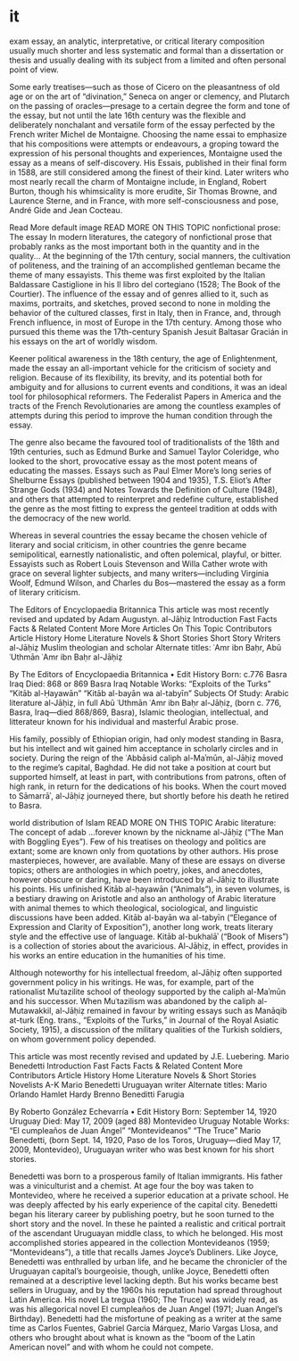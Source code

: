 # it
exam
essay, an analytic, interpretative, or critical literary composition usually much shorter and less systematic and formal than a dissertation or thesis and usually dealing with its subject from a limited and often personal point of view.

Some early treatises—such as those of Cicero on the pleasantness of old age or on the art of “divination,” Seneca on anger or clemency, and Plutarch on the passing of oracles—presage to a certain degree the form and tone of the essay, but not until the late 16th century was the flexible and deliberately nonchalant and versatile form of the essay perfected by the French writer Michel de Montaigne. Choosing the name essai to emphasize that his compositions were attempts or endeavours, a groping toward the expression of his personal thoughts and experiences, Montaigne used the essay as a means of self-discovery. His Essais, published in their final form in 1588, are still considered among the finest of their kind. Later writers who most nearly recall the charm of Montaigne include, in England, Robert Burton, though his whimsicality is more erudite, Sir Thomas Browne, and Laurence Sterne, and in France, with more self-consciousness and pose, André Gide and Jean Cocteau.

Read More default image
READ MORE ON THIS TOPIC
nonfictional prose: The essay
In modern literatures, the category of nonfictional prose that probably ranks as the most important both in the quantity and in the quality...
At the beginning of the 17th century, social manners, the cultivation of politeness, and the training of an accomplished gentleman became the theme of many essayists. This theme was first exploited by the Italian Baldassare Castiglione in his Il libro del cortegiano (1528; The Book of the Courtier). The influence of the essay and of genres allied to it, such as maxims, portraits, and sketches, proved second to none in molding the behavior of the cultured classes, first in Italy, then in France, and, through French influence, in most of Europe in the 17th century. Among those who pursued this theme was the 17th-century Spanish Jesuit Baltasar Gracián in his essays on the art of worldly wisdom.

Keener political awareness in the 18th century, the age of Enlightenment, made the essay an all-important vehicle for the criticism of society and religion. Because of its flexibility, its brevity, and its potential both for ambiguity and for allusions to current events and conditions, it was an ideal tool for philosophical reformers. The Federalist Papers in America and the tracts of the French Revolutionaries are among the countless examples of attempts during this period to improve the human condition through the essay.

The genre also became the favoured tool of traditionalists of the 18th and 19th centuries, such as Edmund Burke and Samuel Taylor Coleridge, who looked to the short, provocative essay as the most potent means of educating the masses. Essays such as Paul Elmer More’s long series of Shelburne Essays (published between 1904 and 1935), T.S. Eliot’s After Strange Gods (1934) and Notes Towards the Definition of Culture (1948), and others that attempted to reinterpret and redefine culture, established the genre as the most fitting to express the genteel tradition at odds with the democracy of the new world.

Whereas in several countries the essay became the chosen vehicle of literary and social criticism, in other countries the genre became semipolitical, earnestly nationalistic, and often polemical, playful, or bitter. Essayists such as Robert Louis Stevenson and Willa Cather wrote with grace on several lighter subjects, and many writers—including Virginia Woolf, Edmund Wilson, and Charles du Bos—mastered the essay as a form of literary criticism.

The Editors of Encyclopaedia Britannica
This article was most recently revised and updated by Adam Augustyn.
al-Jāḥiẓ
Introduction
Fast Facts
Facts & Related Content
More
More Articles On This Topic
Contributors
Article History
Home
Literature
Novels & Short Stories
Short Story Writers
al-Jāḥiẓ
Muslim theologian and scholar
Alternate titles: ʿAmr ibn Baḥr, Abū ʿUthmān ʿAmr ibn Baḥr al-Jāḥiẓ
   
By The Editors of Encyclopaedia Britannica • Edit History
Born: c.776 Basra Iraq
Died: 868 or 869 Basra Iraq
Notable Works: “Exploits of the Turks” “Kitāb al-Ḥayawān” “Kitāb al-bayān wa al-tabyīn”
Subjects Of Study: Arabic literature
al-Jāḥiẓ, in full Abū ʿUthmān ʿAmr ibn Baḥr al-Jāḥiẓ, (born c. 776, Basra, Iraq—died 868/869, Basra), Islamic theologian, intellectual, and litterateur known for his individual and masterful Arabic prose.

His family, possibly of Ethiopian origin, had only modest standing in Basra, but his intellect and wit gained him acceptance in scholarly circles and in society. During the reign of the ʿAbbāsid caliph al-Maʾmūn, al-Jāḥiẓ moved to the regime’s capital, Baghdad. He did not take a position at court but supported himself, at least in part, with contributions from patrons, often of high rank, in return for the dedications of his books. When the court moved to Sāmarrāʾ, al-Jāḥiẓ journeyed there, but shortly before his death he retired to Basra.

world distribution of Islam
READ MORE ON THIS TOPIC
Arabic literature: The concept of adab
…forever known by the nickname al-Jāḥiẓ (“The Man with Boggling Eyes”).
Few of his treatises on theology and politics are extant; some are known only from quotations by other authors. His prose masterpieces, however, are available. Many of these are essays on diverse topics; others are anthologies in which poetry, jokes, and anecdotes, however obscure or daring, have been introduced by al-Jāḥiẓ to illustrate his points. His unfinished Kitāb al-ḥayawān (“Animals”), in seven volumes, is a bestiary drawing on Aristotle and also an anthology of Arabic literature with animal themes to which theological, sociological, and linguistic discussions have been added. Kitāb al-bayān wa al-tabyīn (“Elegance of Expression and Clarity of Exposition”), another long work, treats literary style and the effective use of language. Kitāb al-bukhalāʾ (“Book of Misers”) is a collection of stories about the avaricious. Al-Jāḥiẓ, in effect, provides in his works an entire education in the humanities of his time.

Although noteworthy for his intellectual freedom, al-Jāḥiẓ often supported government policy in his writings. He was, for example, part of the rationalist Muʿtazilite school of theology supported by the caliph al-Maʾmūn and his successor. When Muʿtazilism was abandoned by the caliph al-Mutawakkil, al-Jāḥiẓ remained in favour by writing essays such as Manāqib at-turk (Eng. trans., “Exploits of the Turks,” in Journal of the Royal Asiatic Society, 1915), a discussion of the military qualities of the Turkish soldiers, on whom government policy depended.

This article was most recently revised and updated by J.E. Luebering.
Mario Benedetti
Introduction
Fast Facts
Facts & Related Content
More
Contributors
Article History
Home
Literature
Novels & Short Stories
Novelists A-K
Mario Benedetti
Uruguayan writer
Alternate titles: Mario Orlando Hamlet Hardy Brenno Beneditti Farugia
   
By Roberto González Echevarría • Edit History
Born: September 14, 1920 Uruguay
Died: May 17, 2009 (aged 88) Montevideo Uruguay
Notable Works: “El cumpleaños de Juan Ángel” “Montevideanos” “The Truce”
Mario Benedetti, (born Sept. 14, 1920, Paso de los Toros, Uruguay—died May 17, 2009, Montevideo), Uruguayan writer who was best known for his short stories.

Benedetti was born to a prosperous family of Italian immigrants. His father was a viniculturist and a chemist. At age four the boy was taken to Montevideo, where he received a superior education at a private school. He was deeply affected by his early experience of the capital city. Benedetti began his literary career by publishing poetry, but he soon turned to the short story and the novel. In these he painted a realistic and critical portrait of the ascendant Uruguayan middle class, to which he belonged. His most accomplished stories appeared in the collection Montevideanos (1959; “Montevideans”), a title that recalls James Joyce’s Dubliners. Like Joyce, Benedetti was enthralled by urban life, and he became the chronicler of the Uruguayan capital’s bourgeoisie, though, unlike Joyce, Benedetti often remained at a descriptive level lacking depth. But his works became best sellers in Uruguay, and by the 1960s his reputation had spread throughout Latin America. His novel La tregua (1960; The Truce) was widely read, as was his allegorical novel El cumpleaños de Juan Angel (1971; Juan Angel’s Birthday). Benedetti had the misfortune of peaking as a writer at the same time as Carlos Fuentes, Gabriel García Márquez, Mario Vargas Llosa, and others who brought about what is known as the “boom of the Latin American novel” and with whom he could not compete.
